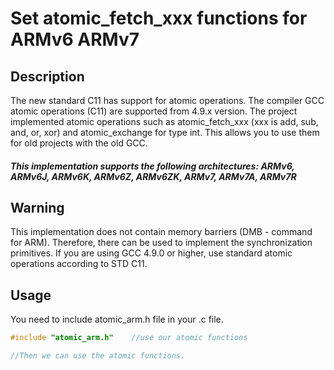 # Set atomic_fetch_xxx functions for ARMv6 ARMv7


## Description
The new standard C11 has support for atomic operations. The compiler GCC atomic operations (C11) are supported from 4.9.x version.
The project implemented atomic operations such as atomic_fetch_xxx (xxx is add, sub, and, or, xor) and atomic_exchange for type int. This allows you to use them for old projects with the old GCC.

##### This implementation supports the following architectures:  **ARMv6, ARMv6J, ARMv6K, ARMv6Z, ARMv6ZK, ARMv7, ARMv7A, ARMv7R**


## Warning
This implementation does not contain memory barriers (DMB - command for ARM). Therefore, there can be used to implement the synchronization primitives.
If you are using GCC 4.9.0 or higher, use standard atomic operations according to STD C11.


## Usage

You need to include atomic_arm.h file in your .c file.

```c
#include "atomic_arm.h"    //use our atomic functions

//Then we can use the atomic functions.
```
